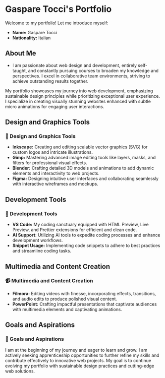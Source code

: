 # Gaspare Tocci's Portfolio

Welcome to my portfolio! Let me introduce myself:

- **Name:** Gaspare Tocci
- **Nationality:** Italian

## About Me

- I am passionate about web design and development, entirely self-taught, and constantly pursuing courses to broaden my knowledge and perspectives. I excel in collaborative team environments, striving to achieve outstanding results together.

My portfolio showcases my journey into web development, emphasizing sustainable design principles while prioritizing exceptional user experience. I specialize in creating visually stunning websites enhanced with subtle micro animations for engaging user interactions.

## Design and Graphics Tools

### 🎨 Design and Graphics Tools

- **Inkscape:** Creating and editing scalable vector graphics (SVG) for custom logos and intricate illustrations.
- **Gimp:** Mastering advanced image editing tools like layers, masks, and filters for professional visual effects.
- **Blender:** Crafting detailed 3D models and animations to add dynamic elements and interactivity to web projects.
- **Figma:** Designing intuitive user interfaces and collaborating seamlessly with interactive wireframes and mockups.

## Development Tools

### 🔧 Development Tools

- **VS Code:** My coding sanctuary equipped with HTML Preview, Live Preview, and Prettier extensions for efficient and clean code.
- **AI Support:** Utilizing AI tools to expedite coding processes and enhance development workflows.
- **Snippet Usage:** Implementing code snippets to adhere to best practices and streamline coding tasks.

## Multimedia and Content Creation

### 📹 Multimedia and Content Creation

- **Filmora:** Editing videos with finesse, incorporating effects, transitions, and audio edits to produce polished visual content.
- **PowerPoint:** Crafting impactful presentations that captivate audiences with multimedia elements and captivating animations.

## Goals and Aspirations

### 🌟 Goals and Aspirations

I am at the beginning of my journey and eager to learn and grow. I am actively seeking apprenticeship opportunities to further refine my skills and contribute effectively to innovative web projects. My goal is to continue evolving my portfolio with sustainable design practices and cutting-edge web solutions.
